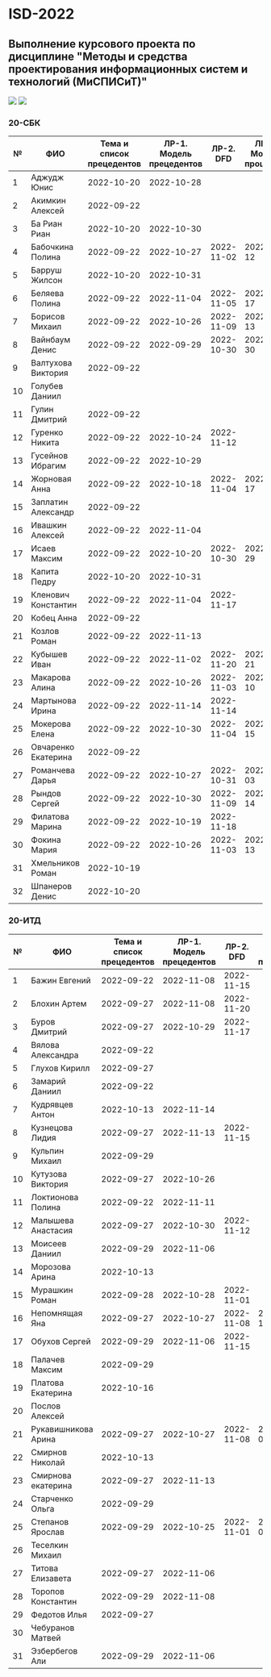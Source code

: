 # ISD-2022
## Выполнение курсового проекта по дисциплине "Методы и средства проектирования информационных систем и технологий (МиСПИСиТ)"

<img src="https://img.shields.io/github/commit-activity/m/nntu-cs/ISD-2022?color=lime&style=for-the-badge">
<img src="https://img.shields.io/github/last-commit/nntu-cs/ISD-2022?color=darkgreen&style=for-the-badge">

### 20-СБК 

|№ |  ФИО | Тема и список прецедентов | ЛР-1. Модель прецедентов | ЛР-2. DFD | ЛР-3. Модель процессов | ЛР-4. Модели данных | Курсовой проект | 
| -- | ------ |  ----- |  ----- |  ----- |  ----- |  ----- |  ----- | 
| 1 | Аджудж Юнис | 2022-10-20 | 2022-10-28 |      |      |      |      | 
| 2 | Акимкин Алексей | 2022-09-22 |      |      |      |      |      | 
| 3 | Ба Риан Риан | 2022-10-20 | 2022-10-30 |      |      |      |      | 
| 4 | Бабочкина Полина | 2022-09-22 | 2022-10-27 | 2022-11-02 | 2022-11-12 |      |      | 
| 5 | Барруш Жилсон | 2022-10-20 | 2022-10-31 |      |      |      |      | 
| 6 | Беляева Полина | 2022-09-22 | 2022-11-04 | 2022-11-05 | 2022-11-17 |      |      | 
| 7 | Борисов Михаил | 2022-09-22 | 2022-10-26 | 2022-11-09 | 2022-11-13 | 2022-11-18 |      | 
| 8 | Вайнбаум Денис | 2022-09-22 | 2022-09-29 | 2022-10-30 | 2022-10-30 | 2022-11-12 |      | 
| 9 | Валтухова Виктория | 2022-09-22 |      |      |      |      |      | 
| 10 | Голубев Даниил |      |      |      |      |      |      | 
| 11 | Гулин Дмитрий | 2022-09-22 |      |      |      |      |      | 
| 12 | Гуренко Никита | 2022-09-22 | 2022-10-24 | 2022-11-12 |      |      |      | 
| 13 | Гусейнов Ибрагим | 2022-09-22 | 2022-10-29 |      |      |      |      | 
| 14 | Жорновая Анна | 2022-09-22 | 2022-10-18 | 2022-11-04 | 2022-11-17 |      |      | 
| 15 | Заплатин Александр | 2022-09-22 |      |      |      |      |      | 
| 16 | Ивашкин Алексей | 2022-09-22 | 2022-11-04 |      |      |      |      | 
| 17 | Исаев Максим | 2022-09-22 | 2022-10-20 | 2022-10-30 | 2022-10-29 | 2022-11-17 |      | 
| 18 | Капита Педру | 2022-10-20 | 2022-10-31 |      |      |      |      | 
| 19 | Кленович Константин | 2022-09-22 | 2022-11-04 | 2022-11-17 |      |      |      | 
| 20 | Кобец Анна | 2022-09-22 |      |      |      |      |      | 
| 21 | Козлов Роман | 2022-09-22 | 2022-11-13 |      |      |      |      | 
| 22 | Кубышев Иван | 2022-09-22 | 2022-11-02 | 2022-11-20 | 2022-11-21 | 2022-11-21 |      | 
| 23 | Макарова Алина | 2022-09-22 | 2022-10-26 | 2022-11-03 | 2022-11-10 |      |      | 
| 24 | Мартынова Ирина | 2022-09-22 | 2022-11-14 | 2022-11-14 |      |      |      | 
| 25 | Мокерова Елена | 2022-09-22 | 2022-10-30 | 2022-11-04 | 2022-11-15 |      |      | 
| 26 | Овчаренко Екатерина | 2022-09-22 |      |      |      |      |      | 
| 27 | Романчева Дарья | 2022-09-22 | 2022-10-27 | 2022-10-31 | 2022-11-03 | 2022-11-17 |      | 
| 28 | Рындов Сергей | 2022-09-22 | 2022-10-30 | 2022-11-09 | 2022-11-14 |      |      | 
| 29 | Филатова Марина | 2022-09-22 | 2022-10-19 | 2022-11-18 |      |      |      | 
| 30 | Фокина Мария | 2022-09-22 | 2022-10-26 | 2022-11-03 | 2022-11-13 |      |      | 
| 31 | Хмельников Роман | 2022-10-19 |      |      |      |      |      | 
| 32 | Шпанеров Денис | 2022-10-20 |      |      |      |      |      | 

### 20-ИТД 

|№ |  ФИО | Тема и список прецедентов | ЛР-1. Модель прецедентов | ЛР-2. DFD | ЛР-3. Модель процессов | ЛР-4. Модели данных | Курсовой проект | 
| -- | ------ |  ----- |  ----- |  ----- |  ----- |  ----- |  ----- | 
| 1 | Бажин Евгений | 2022-09-22 | 2022-11-08 | 2022-11-15 |      |      |      | 
| 2 | Блохин Артем | 2022-09-27 | 2022-11-08 | 2022-11-20 |      |      |      | 
| 3 | Буров Дмитрий | 2022-09-27 | 2022-10-29 | 2022-11-17 |      |      |      | 
| 4 | Вялова Александра | 2022-09-22 |      |      |      |      |      | 
| 5 | Глухов Кирилл | 2022-09-27 |      |      |      |      |      | 
| 6 | Замарий Даниил | 2022-09-22 |      |      |      |      |      | 
| 7 | Кудрявцев Антон | 2022-10-13 | 2022-11-14 |      |      |      |      | 
| 8 | Кузнецова Лидия | 2022-09-27 | 2022-11-13 | 2022-11-15 |      |      |      | 
| 9 | Кульпин Михаил | 2022-09-29 |      |      |      |      |      | 
| 10 | Кутузова Виктория | 2022-09-27 | 2022-10-26 |      |      |      |      | 
| 11 | Локтионова Полина | 2022-09-22 | 2022-11-11 |      |      |      |      | 
| 12 | Малышева Анастасия | 2022-09-27 | 2022-10-30 | 2022-11-12 |      |      |      | 
| 13 | Моисеев Даниил | 2022-09-29 | 2022-11-06 |      |      |      |      | 
| 14 | Морозова Арина | 2022-10-13 |      |      |      |      |      | 
| 15 | Мурашкин Роман | 2022-09-28 | 2022-10-28 | 2022-11-01 |      |      |      | 
| 16 | Непомнящая Яна | 2022-09-27 | 2022-10-27 | 2022-11-08 | 2022-11-15 |      |      | 
| 17 | Обухов Сергей | 2022-09-29 | 2022-11-06 | 2022-11-15 |      |      |      | 
| 18 | Палачев Максим | 2022-09-29 |      |      |      |      |      | 
| 19 | Платова Екатерина | 2022-10-16 |      |      |      |      |      | 
| 20 | Послов Алексей |      |      |      |      |      |      | 
| 21 | Рукавишникова Арина | 2022-09-27 | 2022-10-27 | 2022-11-08 | 2022-11-09 |      |      | 
| 22 | Смирнов Николай | 2022-10-13 |      |      |      |      |      | 
| 23 | Смирнова екатерина | 2022-09-27 | 2022-11-13 |      |      |      |      | 
| 24 | Старченко Ольга | 2022-09-29 |      |      |      |      |      | 
| 25 | Степанов Ярослав | 2022-09-29 | 2022-10-25 | 2022-11-01 | 2022-11-03 | 2022-11-20 |      | 
| 26 | Теселкин Михаил |      |      |      |      |      |      | 
| 27 | Титова Елизавета | 2022-09-27 | 2022-11-06 |      |      |      |      | 
| 28 | Торопов Константин | 2022-09-29 | 2022-11-08 |      |      |      |      | 
| 29 | Федотов Илья  | 2022-09-27 |      |      |      |      |      | 
| 30 | Чебуранов Матвей  |      |      |      |      |      |      | 
| 31 | Эзбербегов Али | 2022-09-29 | 2022-11-06 |      |      |      |      | 
